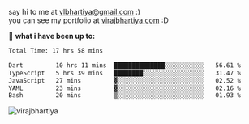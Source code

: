 say hi to me at [vlbhartiya@gmail.com](mailto:vlbhartiya@gmail.com) :)<br/>
you can see my portfolio at [virajbhartiya.com](https://virajbhartiya.com) :D<br/>


🚀 **what i have been up to:**

<!--START_SECTION:waka-->

```txt
Total Time: 17 hrs 58 mins

Dart         10 hrs 11 mins  ██████████████░░░░░░░░░░░   56.61 %
TypeScript   5 hrs 39 mins   ████████░░░░░░░░░░░░░░░░░   31.47 %
JavaScript   27 mins         ▓░░░░░░░░░░░░░░░░░░░░░░░░   02.52 %
YAML         23 mins         ▓░░░░░░░░░░░░░░░░░░░░░░░░   02.16 %
Bash         20 mins         ▒░░░░░░░░░░░░░░░░░░░░░░░░   01.93 %
```

<!--END_SECTION:waka-->

<p align="left"> <img src="https://komarev.com/ghpvc/?username=virajbhartiya&color=blue" alt="virajbhartiya" /> </p>
